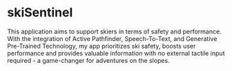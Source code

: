 # skiSentinel
This application aims to support skiers in terms of safety and performance. With the integration of Active Pathfinder, Speech-To-Text, and Generative Pre-Trained Technology, my app prioritizes ski safety, boosts user performance and provides valuable information with no external tactile input required - a game-changer for adventures on the slopes. 
